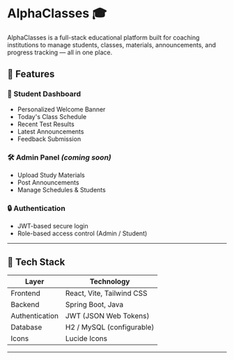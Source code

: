 # AlphaClasses 🎓

AlphaClasses is a full-stack educational platform built for coaching institutions to manage students, classes, materials, announcements, and progress tracking — all in one place.

## 🚀 Features

### 🎯 Student Dashboard
- Personalized Welcome Banner
- Today's Class Schedule
- Recent Test Results
- Latest Announcements
- Feedback Submission

### 🛠 Admin Panel *(coming soon)*
- Upload Study Materials
- Post Announcements
- Manage Schedules & Students

### 🔒 Authentication
- JWT-based secure login
- Role-based access control (Admin / Student)

---

## 🧱 Tech Stack

| Layer        | Technology                      |
|--------------|----------------------------------|
| Frontend     | React, Vite, Tailwind CSS        |
| Backend      | Spring Boot, Java                |
| Authentication | JWT (JSON Web Tokens)         |
| Database     | H2 / MySQL (configurable)        |
| Icons        | Lucide Icons                     |

---



